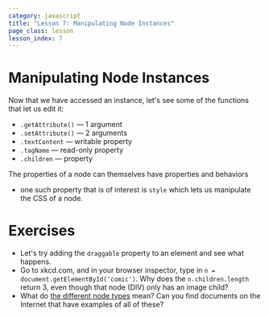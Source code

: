 ```yaml
---
category: javascript
title: "Lesson 7: Manipulating Node Instances"
page_class: lesson
lesson_index: 7
---
```

# Manipulating Node Instances

Now that we have accessed an instance, let's see some of the functions that let us edit it:

* `.getAttribute()` &mdash; 1 argument
* `.setAttribute()` &mdash; 2 arguments
* `.textContent` &mdash; writable property
* `.tagName` &mdash; read-only property
* `.children` &mdash; property

The properties of a node can themselves have properties and behaviors
- one such property that is of interest is `style` which lets us
manipulate the CSS of a node.

# Exercises

* Let's try adding the `draggable` property to an element and see what happens.
* Go to xkcd.com, and in your browser inspector, type in `n = document.getElementById('comic')`. Why does the `n.children.length` return 3, even though that node (DIV) only has an image child?
* What do [the different node types](https://developer.mozilla.org/en-US/docs/Web/API/Node/nodeType) mean? Can you find documents on the Internet that have examples of all of these?
